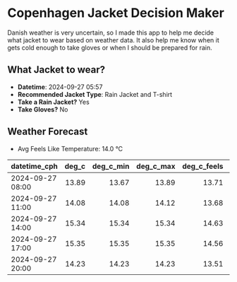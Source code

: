 
# Copenhagen Jacket Decision Maker

Danish weather is very uncertain, so I made this app to help me decide what jacket to wear based on weather data. 
It also help me know when it gets cold enough to take gloves or when I should be prepared for rain.

## What Jacket to wear?

- **Datetime**: 2024-09-27 05:57
- **Recommended Jacket Type**: Rain Jacket and T-shirt
- **Take a Rain Jacket?** Yes
- **Take Gloves?** No

## Weather Forecast
- Avg Feels Like Temperature: 14.0 °C

| datetime_cph     |   deg_c |   deg_c_min |   deg_c_max |   deg_c_feels | weather   | wind   | rain   |
|:-----------------|--------:|------------:|------------:|--------------:|:----------|:-------|:-------|
| 2024-09-27 08:00 |   13.89 |       13.67 |       13.89 |         13.71 | Rain      | High   | Low    |
| 2024-09-27 11:00 |   14.08 |       14.08 |       14.12 |         13.68 | Rain      | High   | Low    |
| 2024-09-27 14:00 |   15.34 |       15.34 |       15.34 |         14.63 | Clouds    | High   | None   |
| 2024-09-27 17:00 |   15.35 |       15.35 |       15.35 |         14.56 | Clouds    | High   | None   |
| 2024-09-27 20:00 |   14.23 |       14.23 |       14.23 |         13.51 | Rain      | High   | Low    |
        